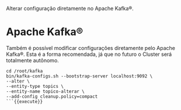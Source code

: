 Alterar configuração diretamente no Apache Kafka®.

# Apache Kafka®

Também é possível modificar configurações diretamente pelo Apache Kafka®. Esta é a forma
recomendada, já que no futuro o Cluster será totalmente autônomo.

```
cd /root/kafka
bin/kafka-configs.sh --bootstrap-server localhost:9092 \
--alter \
--entity-type topics \
--entity-name topico-alterar \
--add-config cleanup.policy=compact
```{{execute}}